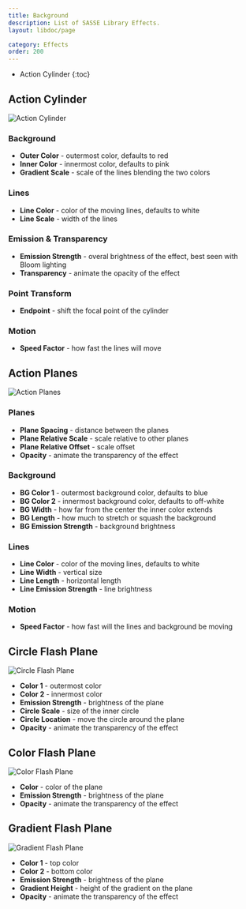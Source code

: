 ```yaml
---
title: Background
description: List of SASSE Library Effects.
layout: libdoc/page

category: Effects
order: 200
---
```

- Action Cylinder
{:toc}

## Action Cylinder
![Action Cylinder](/assets/Effects/Background/Action_Cylinder_Preview.png)
### Background
- **Outer Color** - outermost color, defaults to red
- **Inner Color** - innermost color, defaults to pink
- **Gradient Scale** - scale of the lines blending the two colors

### Lines
- **Line Color** - color of the moving lines, defaults to white
- **Line Scale** - width of the lines

### Emission & Transparency
- **Emission Strength** - overal brightness of the effect, best seen with Bloom lighting
- **Transparency** - animate the opacity of the effect

### Point Transform
- **Endpoint** - shift the focal point of the cylinder

### Motion
- **Speed Factor** - how fast the lines will move

## Action Planes
![Action Planes](/assets/Effects/Background/Action_Planes_Preview.png)
### Planes
- **Plane Spacing** - distance between the planes
- **Plane Relative Scale** - scale relative to other planes
- **Plane Relative Offset** - scale offset
- **Opacity** - animate the transparency of the effect

### Background
- **BG Color 1** - outermost background color, defaults to blue
- **BG Color 2** - innermost background color, defaults to off-white
- **BG Width** - how far from the center the inner color extends
- **BG Length** - how much to stretch or squash the background
- **BG Emission Strength** - background brightness

### Lines
- **Line Color** - color of the moving lines, defaults to white
- **Line Width** - vertical size
- **Line Length** - horizontal length
- **Line Emission Strength** - line brightness

### Motion
- **Speed Factor** - how fast will the lines and background be moving

## Circle Flash Plane
![Circle Flash Plane](/assets/Effects/Background/Circle_Flash_Plane_Preview.png)
- **Color 1** - outermost color
- **Color 2** - innermost color
- **Emission Strength** - brightness of the plane
- **Circle Scale** - size of the inner circle
- **Circle Location** - move the circle around the plane
- **Opacity** - animate the transparency of the effect

## Color Flash Plane
![Color Flash Plane](/assets/Effects/Background/Color_Flash_Plane_Preview.png)
- **Color** - color of the plane
- **Emission Strength** - brightness of the plane
- **Opacity** - animate the transparency of the effect

## Gradient Flash Plane
![Gradient Flash Plane](/assets/Effects/Background/Gradient_Flash_Plane_Preview.png)
- **Color 1** - top color
- **Color 2** - bottom color
- **Emission Strength** - brightness of the plane
- **Gradient Height** - height of the gradient on the plane
-  **Opacity** - animate the transparency of the effect
